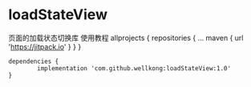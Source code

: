 # loadStateView
页面的加载状态切换库
使用教程
	allprojects {
		repositories {
			...
			maven { url 'https://jitpack.io' }
		}
	}
  
  	dependencies {
	        implementation 'com.github.wellkong:loadStateView:1.0'
	}
